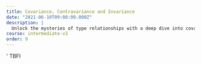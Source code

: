 ```yaml
---
title: Covariance, Contravariance and Invariance
date: "2021-06-10T09:00:00.000Z"
description: |
  Unlock the mysteries of type relationships with a deep dive into covariance, contravariance, and invariance. Learn how these concepts shape type systems, enhance code safety, and influence design decisions in TypeScript projects.
course: intermediate-v2
order: 9
---
```

'
TBFI
